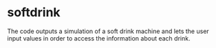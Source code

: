 # softdrink
The code outputs a simulation of a soft drink machine and lets the user input values in order to access the information about each drink.
